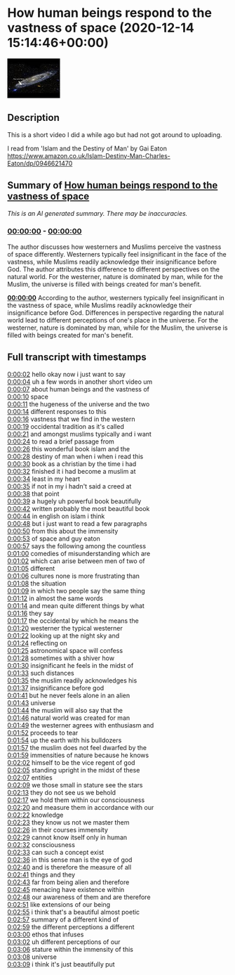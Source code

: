 # How human beings respond to the vastness of space (2020-12-14 15:14:46+00:00)

![alt How human beings respond to the vastness of space](24N6NJc15RM.jpg "How human beings respond to the vastness of space")

## Description

This is a short video I did a while ago but had not got around to uploading.

I read from 'Islam and the Destiny of Man' by Gai Eaton https://www.amazon.co.uk/Islam-Destiny-Man-Charles-Eaton/dp/0946621470

## Summary of [How human beings respond to the vastness of space](https://www.youtube.com/watch?v=24N6NJc15RM)


*This is an AI generated summary. There may be inaccuracies. [](/)*

### [00:00:00](https://www.youtube.com/watch?v=24N6NJc15RM&t=0) - [00:00:00](https://www.youtube.com/watch?v=24N6NJc15RM&t=0)

The author discusses how westerners and Muslims perceive the vastness of space differently. Westerners typically feel insignificant in the face of the vastness, while Muslims readily acknowledge their insignificance before God. The author attributes this difference to different perspectives on the natural world. For the westerner, nature is dominated by man, while for the Muslim, the universe is filled with beings created for man's benefit.

**[00:00:00](https://www.youtube.com/watch?v=24N6NJc15RM&t=0)** According to the author, westerners typically feel insignificant in the vastness of space, while Muslims readily acknowledge their insignificance before God. Differences in perspective regarding the natural world lead to different perceptions of one's place in the universe. For the westerner, nature is dominated by man, while for the Muslim, the universe is filled with beings created for man's benefit.

## Full transcript with timestamps

[0:00:02](https://youtu.be/24N6NJc15RM?t=2) hello okay now i just want to say  
[0:00:04](https://youtu.be/24N6NJc15RM?t=4) uh a few words in another short video um  
[0:00:07](https://youtu.be/24N6NJc15RM?t=7) about human beings and the vastness of  
[0:00:10](https://youtu.be/24N6NJc15RM?t=10) space  
[0:00:11](https://youtu.be/24N6NJc15RM?t=11) the hugeness of the universe and the two  
[0:00:14](https://youtu.be/24N6NJc15RM?t=14) different responses to this  
[0:00:16](https://youtu.be/24N6NJc15RM?t=16) vastness that we find in the western  
[0:00:19](https://youtu.be/24N6NJc15RM?t=19) occidental tradition as it's called  
[0:00:21](https://youtu.be/24N6NJc15RM?t=21) and amongst muslims typically and i want  
[0:00:24](https://youtu.be/24N6NJc15RM?t=24) to read a brief passage from  
[0:00:26](https://youtu.be/24N6NJc15RM?t=26) this wonderful book islam and the  
[0:00:28](https://youtu.be/24N6NJc15RM?t=28) destiny of man when i when i read this  
[0:00:30](https://youtu.be/24N6NJc15RM?t=30) book as a christian by the time i had  
[0:00:32](https://youtu.be/24N6NJc15RM?t=32) finished it i had become a muslim at  
[0:00:34](https://youtu.be/24N6NJc15RM?t=34) least in my heart  
[0:00:35](https://youtu.be/24N6NJc15RM?t=35) if not in my i hadn't said a creed at  
[0:00:38](https://youtu.be/24N6NJc15RM?t=38) that point  
[0:00:39](https://youtu.be/24N6NJc15RM?t=39) a hugely uh powerful book beautifully  
[0:00:42](https://youtu.be/24N6NJc15RM?t=42) written probably the most beautiful book  
[0:00:44](https://youtu.be/24N6NJc15RM?t=44) in english on islam i think  
[0:00:48](https://youtu.be/24N6NJc15RM?t=48) but i just want to read a few paragraphs  
[0:00:50](https://youtu.be/24N6NJc15RM?t=50) from this about the immensity  
[0:00:53](https://youtu.be/24N6NJc15RM?t=53) of space and guy eaton  
[0:00:57](https://youtu.be/24N6NJc15RM?t=57) says the following among the countless  
[0:01:00](https://youtu.be/24N6NJc15RM?t=60) comedies of misunderstanding which are  
[0:01:02](https://youtu.be/24N6NJc15RM?t=62) which can arise between men of two of  
[0:01:05](https://youtu.be/24N6NJc15RM?t=65) different  
[0:01:06](https://youtu.be/24N6NJc15RM?t=66) cultures none is more frustrating than  
[0:01:08](https://youtu.be/24N6NJc15RM?t=68) the situation  
[0:01:09](https://youtu.be/24N6NJc15RM?t=69) in which two people say the same thing  
[0:01:12](https://youtu.be/24N6NJc15RM?t=72) in almost the same words  
[0:01:14](https://youtu.be/24N6NJc15RM?t=74) and mean quite different things by what  
[0:01:16](https://youtu.be/24N6NJc15RM?t=76) they say  
[0:01:17](https://youtu.be/24N6NJc15RM?t=77) the occidental by which he means the  
[0:01:20](https://youtu.be/24N6NJc15RM?t=80) westerner the typical westerner  
[0:01:22](https://youtu.be/24N6NJc15RM?t=82) looking up at the night sky and  
[0:01:24](https://youtu.be/24N6NJc15RM?t=84) reflecting on  
[0:01:25](https://youtu.be/24N6NJc15RM?t=85) astronomical space will confess  
[0:01:28](https://youtu.be/24N6NJc15RM?t=88) sometimes with a shiver how  
[0:01:30](https://youtu.be/24N6NJc15RM?t=90) insignificant he feels in the midst of  
[0:01:33](https://youtu.be/24N6NJc15RM?t=93) such distances  
[0:01:35](https://youtu.be/24N6NJc15RM?t=95) the muslim readily acknowledges his  
[0:01:37](https://youtu.be/24N6NJc15RM?t=97) insignificance before god  
[0:01:41](https://youtu.be/24N6NJc15RM?t=101) but he never feels alone in an alien  
[0:01:43](https://youtu.be/24N6NJc15RM?t=103) universe  
[0:01:44](https://youtu.be/24N6NJc15RM?t=104) the muslim will also say that the  
[0:01:46](https://youtu.be/24N6NJc15RM?t=106) natural world was created for man  
[0:01:49](https://youtu.be/24N6NJc15RM?t=109) the westerner agrees with enthusiasm and  
[0:01:52](https://youtu.be/24N6NJc15RM?t=112) proceeds to tear  
[0:01:54](https://youtu.be/24N6NJc15RM?t=114) up the earth with his bulldozers  
[0:01:57](https://youtu.be/24N6NJc15RM?t=117) the muslim does not feel dwarfed by the  
[0:01:59](https://youtu.be/24N6NJc15RM?t=119) immensities of nature because he knows  
[0:02:02](https://youtu.be/24N6NJc15RM?t=122) himself to be the vice regent of god  
[0:02:05](https://youtu.be/24N6NJc15RM?t=125) standing upright in the midst of these  
[0:02:07](https://youtu.be/24N6NJc15RM?t=127) entities  
[0:02:09](https://youtu.be/24N6NJc15RM?t=129) we those small in stature see the stars  
[0:02:13](https://youtu.be/24N6NJc15RM?t=133) they do not see us we behold  
[0:02:17](https://youtu.be/24N6NJc15RM?t=137) we hold them within our consciousness  
[0:02:20](https://youtu.be/24N6NJc15RM?t=140) and measure them in accordance with our  
[0:02:22](https://youtu.be/24N6NJc15RM?t=142) knowledge  
[0:02:23](https://youtu.be/24N6NJc15RM?t=143) they know us not we master them  
[0:02:26](https://youtu.be/24N6NJc15RM?t=146) in their courses immensity  
[0:02:29](https://youtu.be/24N6NJc15RM?t=149) cannot know itself only in human  
[0:02:32](https://youtu.be/24N6NJc15RM?t=152) consciousness  
[0:02:33](https://youtu.be/24N6NJc15RM?t=153) can such a concept exist  
[0:02:36](https://youtu.be/24N6NJc15RM?t=156) in this sense man is the eye of god  
[0:02:40](https://youtu.be/24N6NJc15RM?t=160) and is therefore the measure of all  
[0:02:41](https://youtu.be/24N6NJc15RM?t=161) things and they  
[0:02:43](https://youtu.be/24N6NJc15RM?t=163) far from being alien and therefore  
[0:02:45](https://youtu.be/24N6NJc15RM?t=165) menacing have existence within  
[0:02:48](https://youtu.be/24N6NJc15RM?t=168) our awareness of them and are therefore  
[0:02:51](https://youtu.be/24N6NJc15RM?t=171) like extensions of our being  
[0:02:55](https://youtu.be/24N6NJc15RM?t=175) i think that's a beautiful almost poetic  
[0:02:57](https://youtu.be/24N6NJc15RM?t=177) summary of a different kind of  
[0:02:59](https://youtu.be/24N6NJc15RM?t=179) the different perceptions a different  
[0:03:00](https://youtu.be/24N6NJc15RM?t=180) ethos that infuses  
[0:03:02](https://youtu.be/24N6NJc15RM?t=182) uh different perceptions of our  
[0:03:06](https://youtu.be/24N6NJc15RM?t=186) stature within the immensity of this  
[0:03:08](https://youtu.be/24N6NJc15RM?t=188) universe  
[0:03:09](https://youtu.be/24N6NJc15RM?t=189) i think it's just beautifully put  
